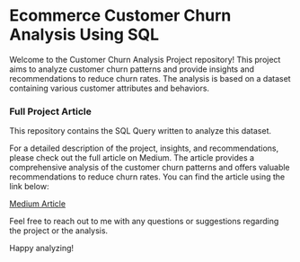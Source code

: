 # Ecommerce Customer Churn Analysis Using SQL

Welcome to the Customer Churn Analysis Project repository! This project aims to analyze customer churn patterns and provide insights and recommendations to reduce churn rates. The analysis is based on a dataset containing various customer attributes and behaviors.


### Full Project Article
This repository contains the SQL Query written to analyze this dataset.

For a detailed description of the project, insights, and recommendations, please check out the full article on Medium. The article provides a comprehensive analysis of the customer churn patterns and offers valuable recommendations to reduce churn rates. You can find the article using the link below:

[Medium Article](https://medium.com/@ansilaameer4189/e-commerce-customer-churn-analysis-using-sql-f3c83b58010a)

Feel free to reach out to me with any questions or suggestions regarding the project or the analysis.

Happy analyzing!
